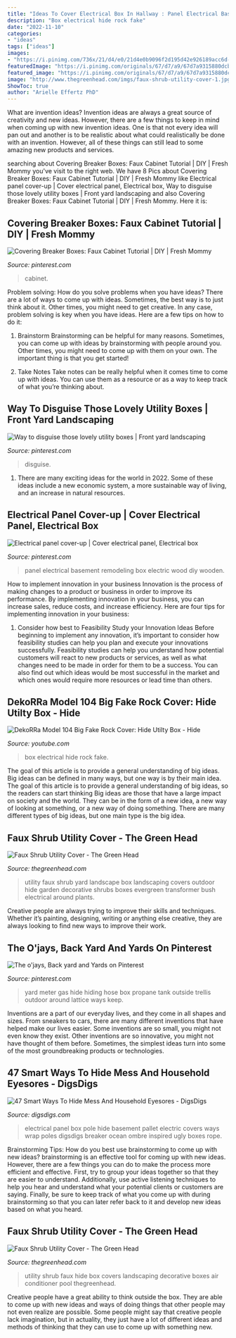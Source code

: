 ```yaml
---
title: "Ideas To Cover Electrical Box In Hallway : Panel Electrical Basement Remodeling Box Electric Wood Diy Wooden"
description: "Box electrical hide rock fake"
date: "2022-11-10"
categories:
- "ideas"
tags: ["ideas"]
images:
- "https://i.pinimg.com/736x/21/d4/e0/21d4e0b9096f2d195d42e926189acc6d--deck-patio.jpg"
featuredImage: "https://i.pinimg.com/originals/67/d7/a9/67d7a9315880dcbaa5635621cc61a4bb.jpg"
featured_image: "https://i.pinimg.com/originals/67/d7/a9/67d7a9315880dcbaa5635621cc61a4bb.jpg"
image: "http://www.thegreenhead.com/imgs/faux-shrub-utility-cover-1.jpg"
ShowToc: true
author: "Arielle Effertz PhD"
---
```



What are invention ideas?
Invention ideas are always a great source of creativity and new ideas. However, there are a few things to keep in mind when coming up with new invention ideas. One is that not every idea will pan out and another is to be realistic about what could realistically be done with an invention. However, all of these things can still lead to some amazing new products and services.

	

		
searching about Covering Breaker Boxes: Faux Cabinet Tutorial | DIY | Fresh Mommy you've visit to the right web. We have 8 Pics about Covering Breaker Boxes: Faux Cabinet Tutorial | DIY | Fresh Mommy like Electrical panel cover-up | Cover electrical panel, Electrical box, Way to disguise those lovely utility boxes | Front yard landscaping and also Covering Breaker Boxes: Faux Cabinet Tutorial | DIY | Fresh Mommy. Here it is:
		
    
## Covering Breaker Boxes: Faux Cabinet Tutorial | DIY | Fresh Mommy

<img loading=lazy src="https://i.pinimg.com/736x/1d/74/6a/1d746a500452988f2650ca62e0158d5a.jpg" onerror="this.onerror=null;this.src='https://tse3.mm.bing.net/th?id=OIP.6hVeZOA5uC4klPJ10KNJgwHaJ8&amp;pid=15.1';" alt="Covering Breaker Boxes: Faux Cabinet Tutorial | DIY | Fresh Mommy">

_Source: pinterest.com_

>cabinet. 

	

Problem solving: How do you solve problems when you have ideas?
There are a lot of ways to come up with ideas. Sometimes, the best way is to just think about it. Other times, you might need to get creative. In any case, problem solving is key when you have ideas. Here are a few tips on how to do it:
1. Brainstorm
Brainstorming can be helpful for many reasons. Sometimes, you can come up with ideas by brainstorming with people around you. Other times, you might need to come up with them on your own. The important thing is that you get started!

2. Take Notes
Take notes can be really helpful when it comes time to come up with ideas. You can use them as a resource or as a way to keep track of what you’re thinking about.

    
## Way To Disguise Those Lovely Utility Boxes | Front Yard Landscaping

<img loading=lazy src="https://i.pinimg.com/736x/21/d4/e0/21d4e0b9096f2d195d42e926189acc6d--deck-patio.jpg" onerror="this.onerror=null;this.src='https://tse1.mm.bing.net/th?id=OIP.OPkDxC6xmpiqK34LKxIPbAHaEK&amp;pid=15.1';" alt="Way to disguise those lovely utility boxes | Front yard landscaping">

_Source: pinterest.com_

>disguise. 

	

1. There are many exciting ideas for the world in 2022. Some of these ideas include a new economic system, a more sustainable way of living, and an increase in natural resources.

    
## Electrical Panel Cover-up | Cover Electrical Panel, Electrical Box

<img loading=lazy src="https://i.pinimg.com/originals/67/d7/a9/67d7a9315880dcbaa5635621cc61a4bb.jpg" onerror="this.onerror=null;this.src='https://tse2.mm.bing.net/th?id=OIP.egVnhezq7JcVDzVf_oyqxwHaNK&amp;pid=15.1';" alt="Electrical panel cover-up | Cover electrical panel, Electrical box">

_Source: pinterest.com_

>panel electrical basement remodeling box electric wood diy wooden. 

	

How to implement innovation in your business
Innovation is the process of making changes to a product or business in order to improve its performance. By implementing innovation in your business, you can increase sales, reduce costs, and increase efficiency. Here are four tips for implementing innovation in your business:
1. Consider how best to Feasibility Study your Innovation Ideas
Before beginning to implement any innovation, it’s important to consider how feasibility studies can help you plan and execute your innovations successfully. Feasibility studies can help you understand how potential customers will react to new products or services, as well as what changes need to be made in order for them to be a success. You can also find out which ideas would be most successful in the market and which ones would require more resources or lead time than others.


    
## DekoRRa Model 104 Big Fake Rock Cover: Hide Utilty Box - Hide

<img loading=lazy src="http://i1.ytimg.com/vi/2_Ke0PaknD0/maxresdefault.jpg" onerror="this.onerror=null;this.src='https://tse2.mm.bing.net/th?id=OIP.2BszGe_fqI2_Wf1aAoa3pAHaEK&amp;pid=15.1';" alt="DekoRRa Model 104 Big Fake Rock Cover: Hide Utilty Box - Hide">

_Source: youtube.com_

>box electrical hide rock fake. 

	

The goal of this article is to provide a general understanding of big ideas. Big ideas can be defined in many ways, but one way is by their main idea. The goal of this article is to provide a general understanding of big ideas, so the readers can start thinking
Big ideas are those that have a large impact on society and the world. They can be in the form of a new idea, a new way of looking at something, or a new way of doing something. There are many different types of big ideas, but one main type is the big idea.

    
## Faux Shrub Utility Cover - The Green Head

<img loading=lazy src="http://www.thegreenhead.com/imgs/faux-shrub-utility-cover-3.jpg" onerror="this.onerror=null;this.src='https://tse4.mm.bing.net/th?id=OIP.iGxBoiRLm90s5LOC2vggmAHaKy&amp;pid=15.1';" alt="Faux Shrub Utility Cover - The Green Head">

_Source: thegreenhead.com_

>utility faux shrub yard landscape box landscaping covers outdoor hide garden decorative shrubs boxes evergreen transformer bush electrical around plants. 

	

Creative people are always trying to improve their skills and techniques. Whether it’s painting, designing, writing or anything else creative, they are always looking to find new ways to improve their work.

    
## The O&#039;jays, Back Yard And Yards On Pinterest

<img loading=lazy src="https://s-media-cache-ak0.pinimg.com/736x/39/8c/ff/398cffe8020be4149705327908e22992.jpg" onerror="this.onerror=null;this.src='https://tse3.mm.bing.net/th?id=OIP.fBc5Y-lPaty1ok-IsDLEnAHaLH&amp;pid=15.1';" alt="The o&#039;jays, Back yard and Yards on Pinterest">

_Source: pinterest.com_

>yard meter gas hide hiding hose box propane tank outside trellis outdoor around lattice ways keep. 

	

Inventions are a part of our everyday lives, and they come in all shapes and sizes. From sneakers to cars, there are many different inventions that have helped make our lives easier. Some inventions are so small, you might not even know they exist. Other inventions are so innovative, you might not have thought of them before. Sometimes, the simplest ideas turn into some of the most groundbreaking products or technologies.

    
## 47 Smart Ways To Hide Mess And Household Eyesores - DigsDigs

<img loading=lazy src="https://www.digsdigs.com/photos/2016/08/25-ombre-ocean-inspired-pallet-wall-art-to-cover-an-electrical-box.jpg" onerror="this.onerror=null;this.src='https://tse2.mm.bing.net/th?id=OIP.xEyl_8LhliGbpNljAe1BCQHaOE&amp;pid=15.1';" alt="47 Smart Ways To Hide Mess And Household Eyesores - DigsDigs">

_Source: digsdigs.com_

>electrical panel box pole hide basement pallet electric covers ways wrap poles digsdigs breaker ocean ombre inspired ugly boxes rope. 

	

Brainstorming Tips: How do you best use brainstorming to come up with new ideas?
brainstorming is an effective tool for coming up with new ideas. However, there are a few things you can do to make the process more efficient and effective. First, try to group your ideas together so that they are easier to understand. Additionally, use active listening techniques to help you hear and understand what your potential clients or customers are saying. Finally, be sure to keep track of what you come up with during brainstorming so that you can later refer back to it and develop new ideas based on what you heard.

    
## Faux Shrub Utility Cover - The Green Head

<img loading=lazy src="http://www.thegreenhead.com/imgs/faux-shrub-utility-cover-1.jpg" onerror="this.onerror=null;this.src='https://tse3.mm.bing.net/th?id=OIP.s36zPlc3T_SOi8aQv-PtEwHaLF&amp;pid=15.1';" alt="Faux Shrub Utility Cover - The Green Head">

_Source: thegreenhead.com_

>utility shrub faux hide box covers landscaping decorative boxes air conditioner pool thegreenhead. 

	

Creative people have a great ability to think outside the box. They are able to come up with new ideas and ways of doing things that other people may not even realize are possible. Some people might say that creative people lack imagination, but in actuality, they just have a lot of different ideas and methods of thinking that they can use to come up with something new.

